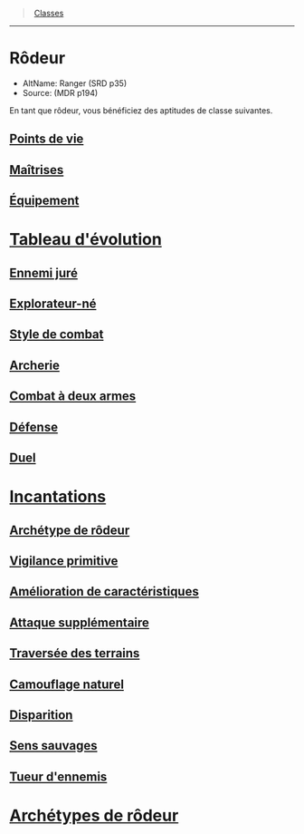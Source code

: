 ﻿>  [Classes](hd_classes.md)

---


# Rôdeur

- AltName: Ranger (SRD p35)
- Source: (MDR p194)

En tant que rôdeur, vous bénéficiez des aptitudes de classe suivantes.



## [Points de vie](hd_ranger_points_de_vie.md)



## [Maîtrises](hd_ranger_maitrises.md)



## [Équipement](hd_ranger_equipement.md)



# [Tableau d'évolution](hd_ranger_tableau_devolution.md)



## [Ennemi juré](hd_ranger_ennemi_jure.md)



## [Explorateur-né](hd_ranger_explorateur_ne.md)



## [Style de combat](hd_ranger_style_de_combat.md)



## [Archerie](hd_ranger_archerie.md)



## [Combat à deux armes](hd_ranger_combat_a_deux_armes.md)



## [Défense](hd_ranger_defense.md)



## [Duel](hd_ranger_duel.md)



# [Incantations](hd_ranger_incantations.md)



## [Archétype de rôdeur](hd_ranger_archetype_de_rodeur.md)



## [Vigilance primitive](hd_ranger_vigilance_primitive.md)



## [Amélioration de caractéristiques](hd_ranger_amelioration_de_caracteristiques.md)



## [Attaque supplémentaire](hd_ranger_attaque_supplementaire.md)



## [Traversée des terrains](hd_ranger_traversee_des_terrains.md)



## [Camouflage naturel](hd_ranger_camouflage_naturel.md)



## [Disparition](hd_ranger_disparition.md)



## [Sens sauvages](hd_ranger_sens_sauvages.md)



## [Tueur d'ennemis](hd_ranger_tueur_dennemis.md)



# [Archétypes de rôdeur](hd_ranger_archetypes_de_rodeur.md)

